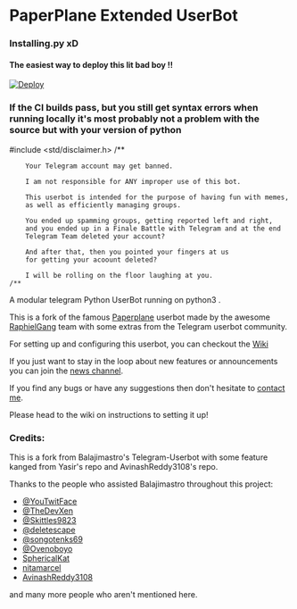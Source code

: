 # PaperPlane Extended UserBot

### Installing.py xD

#### The easiest way to deploy this lit bad boy !!

[![Deploy](https://www.herokucdn.com/deploy/button.svg)](https://heroku.com/deploy?template=https://github.com/Cracker-IN/Userbot-1/tree/master)

### If the CI builds pass, but you still get syntax errors when running locally it's most probably not a problem with the source but with your version of python


#include <std/disclaimer.h>
    /**
    
        Your Telegram account may get banned.

        I am not responsible for ANY improper use of this bot.

        This userbot is intended for the purpose of having fun with memes,
        as well as efficiently managing groups.

        You ended up spamming groups, getting reported left and right,
        and you ended up in a Finale Battle with Telegram and at the end
        Telegram Team deleted your account?

        And after that, then you pointed your fingers at us
        for getting your acoount deleted?

        I will be rolling on the floor laughing at you.
    /**

A modular telegram Python UserBot running on python3 .

This is a fork of the famous [Paperplane](https://github.com/RaphielGang/Telegram-UserBot) userbot made by the awesome [RaphielGang](https://github.com/RaphielGang) team with some extras from the Telegram userbot community.

For setting up and configuring this userbot, you can checkout the [Wiki](https://telegra.ph/How-to-host-a-Telegram-Userbot-07-24)

If you just want to stay in the loop about new features or
announcements you can join the [news channel](https://t.me/PaperplaneExtended).

If you find any bugs or have any suggestions then don't hesitate to [contact me](https://t.me/Cracker_IN).

Please head to the wiki on instructions to setting it up!

### Credits:

This is a fork from Balajimastro's Telegram-Userbot with some feature kanged from Yasir's repo and AvinashReddy3108's repo.

Thanks to the people who assisted Balajimastro throughout this project:


* [@YouTwitFace](https://github.com/YouTwitFace)
* [@TheDevXen](https://github.com/TheDevXen)
* [@Skittles9823](https://github.com/Skittles9823)
* [@deletescape](https://github.com/deletescape)
* [@songotenks69](https://github.com/songotenks69)
* [@Ovenoboyo](https://github.com/Ovenoboyo)
* [SphericalKat](https://github.com/ATechnoHazard)
* [nitamarcel](https://github.com/nitanmarcel)
* [AvinashReddy3108](https://github.com/AvinashReddy3108)

and many more people who aren't mentioned here.

